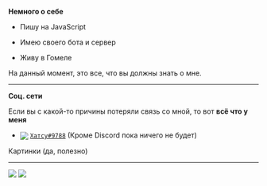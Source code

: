 **Немного о себе**

- Пишу на JavaScript

- Имею своего бота и сервер

- Живу в Гомеле

На данный момент, это все, что вы должны знать о мне.

---
**Соц. сети**

Если вы с какой-то причины потеряли связь со мной, то вот **всё что у меня**

- <img src="https://raw.githubusercontent.com/vladfrangu/vladfrangu/master/assets/logo-discord.png" align="center"> [`Хатсу#9788`](https://discord.com/users/871776427480088586)
(Кроме Discord пока ничего не будет)

Картинки (да, полезно)

---
<img src="https://discord.c99.nl/widget/theme-1/871776427480088586.png">
<img src="https://github-readme-stats-anuraghazra1.vercel.app/api?username=HatsuQ&show_icons=true&include_all_commits=true&theme=white">



